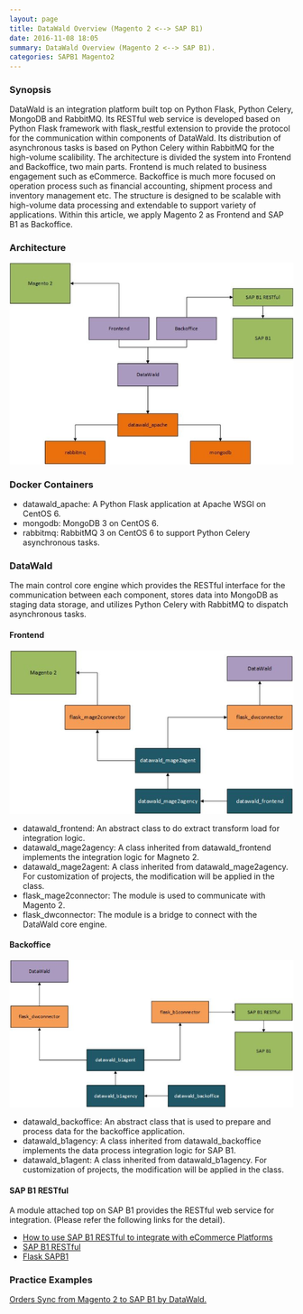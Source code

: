 ```yaml
---
layout: page
title: DataWald Overview (Magento 2 <--> SAP B1)
date: 2016-11-08 18:05
summary: DataWald Overview (Magento 2 <--> SAP B1).
categories: SAPB1 Magento2
---
```

### Synopsis
DataWald is an integration platform built top on Python Flask, Python Celery, MongoDB and RabbitMQ. Its RESTful web service is developed based on Python Flask framework with flask_restful extension to provide the protocol for the communication within components of DataWald. Its distribution of asynchronous tasks is based on Python Celery within RabbitMQ for the high-volume scalibility.
The architecture is divided the system into Frontend and Backoffice, two main parts. Frontend is much related to business engagement such as eCommerce. Backoffice is much more focused on operation process such as financial accounting, shipment process and inventory management etc.
The structure is designed to be scalable with high-volume data processing and extendable to support variety of applications. Within this article, we apply Magento 2 as Frontend and SAP B1 as Backoffice.

### Architecture
![Architecture](/images/2016-11-28_16-18-32.png)
### Docker Containers
* datawald_apache: A Python Flask application at Apache WSGI on CentOS 6.
* mongodb: MongoDB 3 on CentOS 6.
* rabbitmq: RabbitMQ 3 on CentOS 6 to support Python Celery asynchronous tasks.

### DataWald
The main control core engine which provides the RESTful interface for the communication between each component, stores data into MongoDB as staging data storage, and utilizes Python Celery with RabbitMQ to dispatch asynchronous tasks.

#### Frontend
![Frontend](/images/2016-11-28_16-18-33.png)
* datawald_frontend: An abstract class to do extract transform load for integration logic.
* datawald_mage2agency: A class inherited from datawald_frontend implements the integration logic for Magneto 2.
* datawald_mage2agent: A class inherited from datawald_mage2agency. For customization of projects, the modification will be applied in the class.
* flask_mage2connector: The module is used to communicate with Magento 2.
* flask_dwconnector: The module is a bridge to connect with the DataWald core engine.

#### Backoffice
![Backoffice](/images/2016-11-28_16-18-34.png)
* datawald_backoffice: An abstract class that is used to prepare and process data for the backoffice application.
* datawald_b1agency: A class inherited from datawald_backoffice implements the data process integration logic for SAP B1.
* datawald_b1agent: A class inherited from datawald_b1agency. For customization of projects, the modification will be applied in the class.

#### SAP B1 RESTful
A module attached top on SAP B1 provides the RESTful web service for integration. (Please refer the following links for the detail).
* [How to use SAP B1 RESTful to integrate with eCommerce Platforms](/sapb1/2016/10/28/SAP-B1-RESTful-integrate-with-eCommerce/)
* [SAP B1 RESTful](https://github.com/ideabosque/SAP-B1-RESTful)
* [Flask SAPB1](https://github.com/ideabosque/Flask-SAPB1)

### Practice Examples
[Orders Sync from Magento 2 to SAP B1 by DataWald.](/sapb1/magento2/2016/11/12/Orders-Sync-from-Magento-2-to-SAP-B1-by-DataWald/)